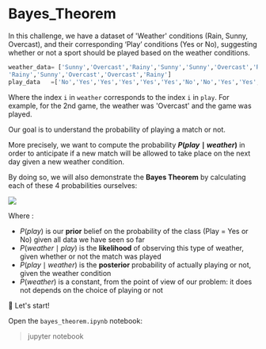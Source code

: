 # Bayes_Theorem

In this challenge, we have a dataset of 'Weather' conditions (Rain, Sunny, Overcast), and their corresponding ‘Play’ conditions (Yes or No), suggesting whether or not a sport should be played based on the weather conditions.

```python
weather_data= ['Sunny','Overcast','Rainy','Sunny','Sunny','Overcast','Rainy','Rainy','Sunny',
'Rainy','Sunny','Overcast','Overcast','Rainy']
play_data   =['No','Yes','Yes','Yes','Yes','Yes','No','No','Yes','Yes','No','Yes','Yes','No']
```
Where the index `i` in `weather` corresponds to the index `i` in `play`. For example, for the 2nd game, the weather was 'Overcast' and the game was played.

Our goal is to understand the probability of playing a match or not.

More precisely, we want to compute the probability **$P(play \mid weather)$** in order to anticipate if a new match will be allowed to take place on the next day given a new weather condition.

By doing so, we will also demonstrate the **Bayes Theorem** by calculating each of these 4 probabilities ourselves:

<img src='https://wagon-public-datasets.s3.amazonaws.com/data-science-images/math/bayes-theorem.png'>


Where :
- $P(play)$ is our **prior** belief on the probability of the class (Play = Yes or No) given all data we have seen so far
- $P(weather \mid play)$ is the **likelihood** of observing this type of weather, given whether or not the match was played
- $P(play \mid weather)$ is the **posterior** probability of actually playing or not, given the weather condition
- $P(weather)$ is a constant, from the point of view of our problem: it does not depends on the choice of playing or not

🚀 Let's start!

Open the `bayes_theorem.ipynb` notebook:

> jupyter notebook
